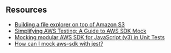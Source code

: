 ## Resources

- [Building a file explorer on top of Amazon S3](https://shinesolutions.com/2015/05/20/building-a-file-explorer-on-top-of-amazon-s3/)
- [Simplifying AWS Testing: A Guide to AWS SDK Mock](https://speedscale.com/blog/simplifying-aws-testing-a-guide-to-aws-sdk-mock/)
- [Mocking modular AWS SDK for JavaScript (v3) in Unit Tests](https://aws.amazon.com/blogs/developer/mocking-modular-aws-sdk-for-javascript-v3-in-unit-tests/)
- [How can I mock aws-sdk with jest?](https://stackoverflow.com/questions/64604776/how-can-i-mock-aws-sdk-with-jest)

